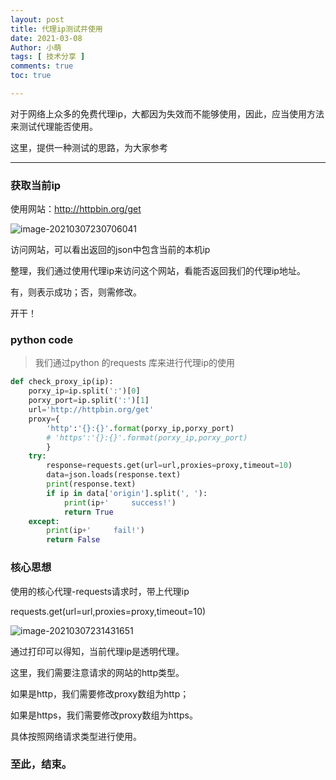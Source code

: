 ```yaml
---
layout: post
title: 代理ip测试并使用
date: 2021-03-08
Author: 小萌 
tags: [ 技术分享 ]
comments: true
toc: true

---
```


对于网络上众多的免费代理ip，大都因为失效而不能够使用，因此，应当使用方法来测试代理能否使用。

这里，提供一种测试的思路，为大家参考

---

### 获取当前ip

使用网站：http://httpbin.org/get

![image-20210307230706041](http://pan-yz.chaoxing.com/download/downloadfile?fleid=575458829951156224&puid=119527923)

访问网站，可以看出返回的json中包含当前的本机ip

整理，我们通过使用代理ip来访问这个网站，看能否返回我们的代理ip地址。

有，则表示成功；否，则需修改。

开干！

### python code

> 我们通过python 的requests 库来进行代理ip的使用

```python
def check_proxy_ip(ip):
    porxy_ip=ip.split(':')[0]
    porxy_port=ip.split(':')[1]
    url='http://httpbin.org/get'
    proxy={
        'http':'{}:{}'.format(porxy_ip,porxy_port)
        # 'https':'{}:{}'.format(porxy_ip,porxy_port)
        }
    try:
        response=requests.get(url=url,proxies=proxy,timeout=10)
        data=json.loads(response.text)
        print(response.text)
        if ip in data['origin'].split(', '):
            print(ip+'     success!')
            return True
    except:
        print(ip+'     fail!')
        return False
```

### 核心思想

使用的核心代理-requests请求时，带上代理ip

requests.get(url=url,proxies=proxy,timeout=10)

![image-20210307231431651](http://pan-yz.chaoxing.com/download/downloadfile?fleid=575460700136603648&puid=119527923)

通过打印可以得知，当前代理ip是透明代理。

这里，我们需要注意请求的网站的http类型。

如果是http，我们需要修改proxy数组为http；

如果是https，我们需要修改proxy数组为https。

具体按照网络请求类型进行使用。

### 至此，结束。